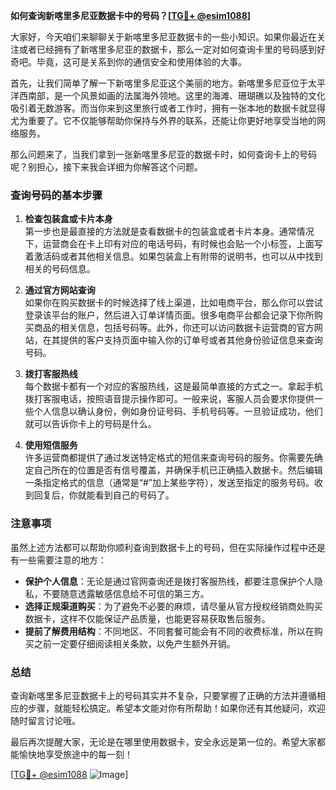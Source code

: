 **如何查询新喀里多尼亚数据卡中的号码？[[TG💪+ @esim1088](https://t.me/s/esim1088)]**

大家好，今天咱们来聊聊关于新喀里多尼亚数据卡的一些小知识。如果你最近在关注或者已经拥有了新喀里多尼亚的数据卡，那么一定对如何查询卡里的号码感到好奇吧。毕竟，这可是关系到你的通信安全和使用体验的大事。

首先，让我们简单了解一下新喀里多尼亚这个美丽的地方。新喀里多尼亚位于太平洋西南部，是一个风景如画的法属海外领地。这里的海滩、珊瑚礁以及独特的文化吸引着无数游客。而当你来到这里旅行或者工作时，拥有一张本地的数据卡就显得尤为重要了。它不仅能够帮助你保持与外界的联系，还能让你更好地享受当地的网络服务。

那么问题来了，当我们拿到一张新喀里多尼亚的数据卡时，如何查询卡上的号码呢？别担心，接下来我会详细为你解答这个问题。

### 查询号码的基本步骤

1. **检查包装盒或卡片本身**  
   第一步也是最直接的方法就是查看数据卡的包装盒或者卡片本身。通常情况下，运营商会在卡上印有对应的电话号码，有时候也会贴一个小标签，上面写着激活码或者其他相关信息。如果包装盒上有附带的说明书，也可以从中找到相关的号码信息。

2. **通过官方网站查询**  
   如果你在购买数据卡的时候选择了线上渠道，比如电商平台，那么你可以尝试登录该平台的账户，然后进入订单详情页面。很多电商平台都会记录下你所购买商品的相关信息，包括号码等。此外，你还可以访问数据卡运营商的官方网站，在其提供的客户支持页面中输入你的订单号或者其他身份验证信息来查询号码。

3. **拨打客服热线**  
   每个数据卡都有一个对应的客服热线，这是最简单直接的方式之一。拿起手机拨打客服电话，按照语音提示操作即可。一般来说，客服人员会要求你提供一些个人信息以确认身份，例如身份证号码、手机号码等。一旦验证成功，他们就可以告诉你卡上的号码是什么。

4. **使用短信服务**  
   许多运营商都提供了通过发送特定格式的短信来查询号码的服务。你需要先确定自己所在的位置是否有信号覆盖，并确保手机已正确插入数据卡。然后编辑一条指定格式的信息（通常是“#”加上某些字符），发送至指定的服务号码。收到回复后，你就能看到自己的号码了。

### 注意事项

虽然上述方法都可以帮助你顺利查询到数据卡上的号码，但在实际操作过程中还是有一些需要注意的地方：

- **保护个人信息**：无论是通过官网查询还是拨打客服热线，都要注意保护个人隐私，不要随意透露敏感信息给不可信的第三方。
- **选择正规渠道购买**：为了避免不必要的麻烦，请尽量从官方授权经销商处购买数据卡，这样不仅能保证产品质量，也能更容易获取售后服务。
- **提前了解费用结构**：不同地区、不同套餐可能会有不同的收费标准，所以在购买之前一定要仔细阅读相关条款，以免产生额外开销。

### 总结

查询新喀里多尼亚数据卡上的号码其实并不复杂，只要掌握了正确的方法并遵循相应的步骤，就能轻松搞定。希望本文能对你有所帮助！如果你还有其他疑问，欢迎随时留言讨论哦。

最后再次提醒大家，无论是在哪里使用数据卡，安全永远是第一位的。希望大家都能愉快地享受旅途中的每一刻！

[[TG💪+ @esim1088](https://t.me/s/esim1088) ![Image](https://i.postimg.cc/4NQfJmqS/Snipaste-2025-05-13-00-14-12.png)]